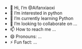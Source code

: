 - 👋 Hi, I’m @Aifanxiaoxi
- 👀 I’m interested in python
- 🌱 I’m currently learning Python
- 💞️ I’m looking to collaborate on ...
- 📫 How to reach me ...
- 😄 Pronouns: ...
- ⚡ Fun fact: ...

<!---
Aifanxiaoxi/Aifanxiaoxi is a ✨ special ✨ repository because its `README.md` (this file) appears on your GitHub profile.
You can click the Preview link to take a look at your changes.
--->
